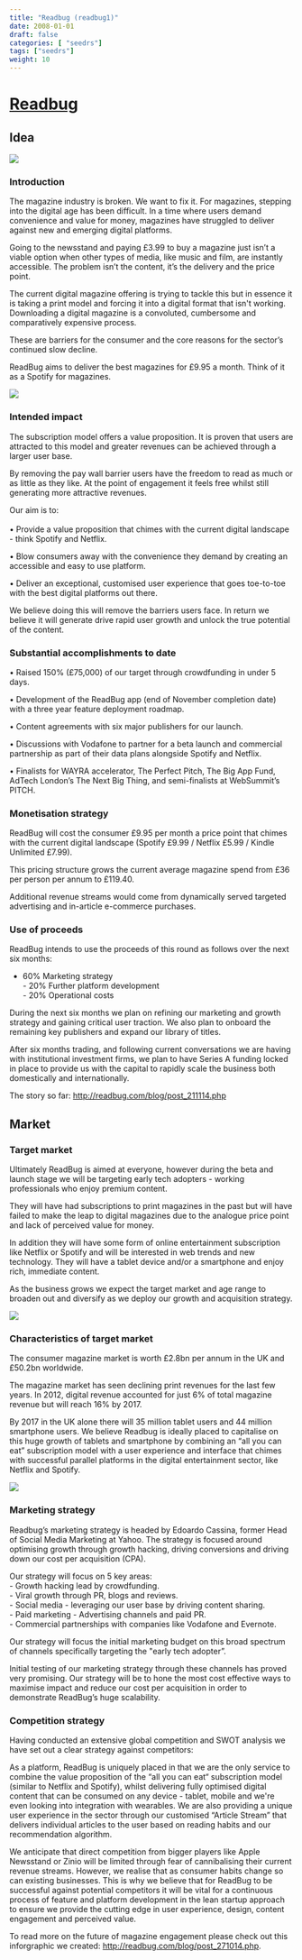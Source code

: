 ```yaml
---
title: "Readbug (readbug1)"
date: 2008-01-01
draft: false
categories: [ "seedrs"]
tags: ["seedrs"]
weight: 10
---
```


# [Readbug](https://www.seedrs.com/readbug1)

## Idea

![](/img/seedrs/uploads/startup/section_image/image/2588/kv206e415jjgx3rkouqmhzq2vdyybd7/1.png?rect=0%2C29%2C996%2C440&w=600&fit=clip&s=34b86ee1591bdaa0efe96f9ce0999429)

### Introduction

The magazine industry is broken. We want to fix it. For magazines, stepping into the digital age has been difficult. In a time where users demand convenience and value for money, magazines have struggled to deliver against new and emerging digital platforms.

Going to the newsstand and paying £3.99 to buy a magazine just isn’t a viable option when other types of media, like music and film, are instantly accessible. The problem isn’t the content, it’s the delivery and the price point.

The current digital magazine offering is trying to tackle this but in essence it is taking a print model and forcing it into a digital format that isn't working. Downloading a digital magazine is a convoluted, cumbersome and comparatively expensive process.

These are barriers for the consumer and the core reasons for the sector’s continued slow decline.

ReadBug aims to deliver the best magazines for £9.95 a month. Think of it as a Spotify for magazines.

![](/img/seedrs/uploads/startup/section_image/image/2591/2xli3tp9875v7a0a7ihoeo1qwj7qe8i/4.png?w=600&fit=clip&s=23f1adcb87d3fecaa8d200a29e05c595)

### Intended impact

The subscription model offers a value proposition. It is proven that users are attracted to this model and greater revenues can be achieved through a larger user base.

By removing the pay wall barrier users have the freedom to read as much or as little as they like. At the point of engagement it feels free whilst still generating more attractive revenues.

Our aim is to: <br> <br>• Provide a value proposition that chimes with the current digital landscape - think Spotify and Netflix.

• Blow consumers away with the convenience they demand by creating an accessible and easy to use platform.

• Deliver an exceptional, customised user experience that goes toe-to-toe with the best digital platforms out there.

We believe doing this will remove the barriers users face. In return we believe it will generate drive rapid user growth and unlock the true potential of the content.

### Substantial accomplishments to date

• Raised 150% (£75,000) of our target through crowdfunding in under 5 days.

• Development of the ReadBug app (end of November completion date) with a three year feature deployment roadmap.

• Content agreements with six major publishers for our launch.

• Discussions with Vodafone to partner for a beta launch and commercial partnership as part of their data plans alongside Spotify and Netflix.

• Finalists for WAYRA accelerator, The Perfect Pitch, The Big App Fund, AdTech London’s The Next Big Thing, and semi-finalists at WebSummit’s PITCH.

### Monetisation strategy

ReadBug will cost the consumer £9.95 per month a price point that chimes with the current digital landscape (Spotify £9.99 / Netflix £5.99 / Kindle Unlimited £7.99).

This pricing structure grows the current average magazine spend from £36 per person per annum to £119.40.

Additional revenue streams would come from dynamically served targeted advertising and in-article e-commerce purchases.

### Use of proceeds

ReadBug intends to use the proceeds of this round as follows over the next six months:

- 60% Marketing strategy <br>- 20% Further platform development <br>- 20% Operational costs

During the next six months we plan on refining our marketing and growth strategy and gaining critical user traction. We also plan to onboard the remaining key publishers and expand our library of titles.

After six months trading, and following current conversations we are having with institutional investment firms, we plan to have Series A funding locked in place to provide us with the capital to rapidly scale the business both domestically and internationally.

The story so far: <a target="_blank" rel="nofollow" class="outside" href="http://readbug.com/blog/post_211114.php">http://readbug.com/blog/post_211114.php</a>

## Market

### Target market

Ultimately ReadBug is aimed at everyone, however during the beta and launch stage we will be targeting early tech adopters - working professionals who enjoy premium content.

They will have had subscriptions to print magazines in the past but will have failed to make the leap to digital magazines due to the analogue price point and lack of perceived value for money.

In addition they will have some form of online entertainment subscription like Netflix or Spotify and will be interested in web trends and new technology. They will have a tablet device and/or a smartphone and enjoy rich, immediate content.

As the business grows we expect the target market and age range to broaden out and diversify as we deploy our growth and acquisition strategy.

![](/img/seedrs/uploads/startup/section_image/image/2589/p7hpqwpydn3jka89slkuw2jlhe7dz6b/3.png?w=600&fit=clip&s=76b6ca919bfdd6e59375213f1b0a9bd3)

### Characteristics of target market

The consumer magazine market is worth £2.8bn per annum in the UK and £50.2bn worldwide.

The magazine market has seen declining print revenues for the last few years. In 2012, digital revenue accounted for just 6% of total magazine revenue but will reach 16% by 2017.

By 2017 in the UK alone there will 35 million tablet users and 44 million smartphone users. We believe Readbug is ideally placed to capitalise on this huge growth of tablets and smartphone by combining an “all you can eat” subscription model with a user experience and interface that chimes with successful parallel platforms in the digital entertainment sector, like Netflix and Spotify.

![](/img/seedrs/uploads/startup/section_image/image/2590/erlkaqu8dhfil03n9bkg0eyei0kyzov/5.png?w=600&fit=clip&s=fd51b713a25fcfd2edd86bc47edf073a)

### Marketing strategy

Readbug’s marketing strategy is headed by Edoardo Cassina, former Head of Social Media Marketing at Yahoo. The strategy is focused around optimising growth through growth hacking, driving conversions and driving down our cost per acquisition (CPA).

Our strategy will focus on 5 key areas: <br> - Growth hacking lead by crowdfunding. <br> - Viral growth through PR, blogs and reviews. <br> - Social media - leveraging our user base by driving content sharing. <br> - Paid marketing - Advertising channels and paid PR. <br> - Commercial partnerships with companies like Vodafone and Evernote.

Our strategy will focus the initial marketing budget on this broad spectrum of channels specifically targeting the "early tech adopter”.

Initial testing of our marketing strategy through these channels has proved very promising. Our strategy will be to hone the most cost effective ways to maximise impact and reduce our cost per acquisition in order to demonstrate ReadBug’s huge scalability.

### Competition strategy

Having conducted an extensive global competition and SWOT analysis we have set out a clear strategy against competitors:

As a platform, ReadBug is uniquely placed in that we are the only service to combine the value proposition of the “all you can eat“ subscription model (similar to Netflix and Spotify), whilst delivering fully optimised digital content that can be consumed on any device - tablet, mobile and we're even looking into integration with wearables. We are also providing a unique user experience in the sector through our customised “Article Stream” that delivers individual articles to the user based on reading habits and our recommendation algorithm.

We anticipate that direct competition from bigger players like Apple Newsstand or Zinio will be limited through fear of cannibalising their current revenue streams. However, we realise that as consumer habits change so can existing businesses. This is why we believe that for ReadBug to be successful against potential competitors it will be vital for a continuous process of feature and platform development in the lean startup approach to ensure we provide the cutting edge in user experience, design, content engagement and perceived value.

To read more on the future of magazine engagement please check out this inforgraphic we created: <a target="_blank" rel="nofollow" class="outside" href="http://readbug.com/blog/post_271014.php">http://readbug.com/blog/post_271014.php</a>.

